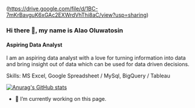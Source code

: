 


(https://drive.google.com/file/d/1BC-7mKrBavguK6xGAc2EXWrdVhThi8aC/view?usp=sharing)

### Hi there 👋, my name is Alao Oluwatosin
#### Aspiring Data Analyst

I am an aspiring data analyst with a love for turning information into data and bring insight out of data which can be used for data driven decisions. 

Skills: MS Excel, Google Spreadsheet / MySql, BigQuery / Tableau 

[![Anurag's GitHub stats](https://github-readme-stats.vercel.app/api?username=alertbest)](https://github.com/anuraghazra/github-readme-stats)

- 🔭 I’m currently working on this page. 






